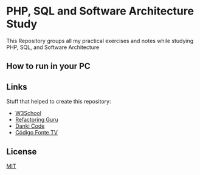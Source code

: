 # PHP, SQL and Software Architecture Study
 
 This Repository groups all my practical exercises and notes while studying PHP, SQL, and Software Architecture
 
 ## How to run in your PC
 
 
 ## Links
 Stuff that helped to create this repository: <br>
 - [W3School](https://www.w3schools.com/default.asp)
 - [Refactoring Guru](https://refactoring.guru/)
 - [Danki Code](https://cursos.dankicode.com/)
 - [Código Fonte TV](https://www.youtube.com/user/codigofontetv)

## License

[MIT](https://github.com/Gabriel-Spinola/PHP-and-SQL-Study/blob/main/LICENSE)
